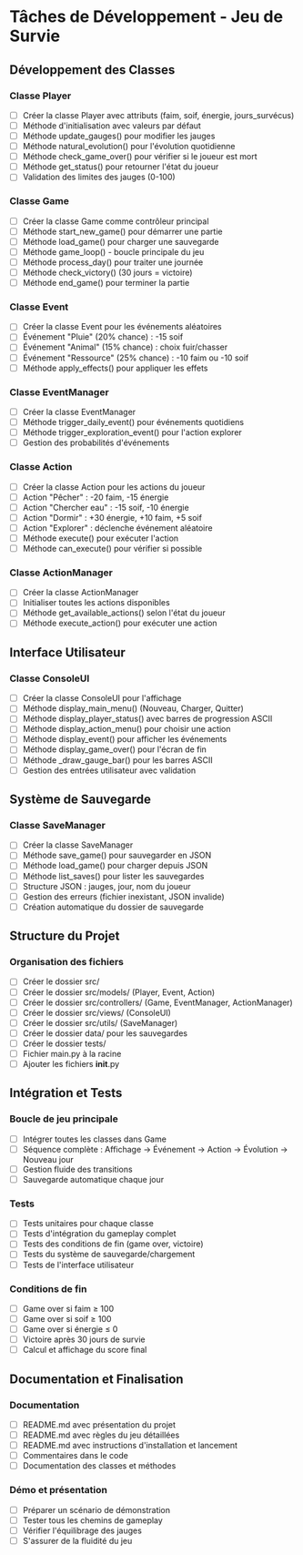 # Tâches de Développement - Jeu de Survie

## Développement des Classes

### Classe Player

- [ ] Créer la classe Player avec attributs (faim, soif, énergie, jours_survécus)
- [ ] Méthode d'initialisation avec valeurs par défaut
- [ ] Méthode update_gauges() pour modifier les jauges
- [ ] Méthode natural_evolution() pour l'évolution quotidienne
- [ ] Méthode check_game_over() pour vérifier si le joueur est mort
- [ ] Méthode get_status() pour retourner l'état du joueur
- [ ] Validation des limites des jauges (0-100)

### Classe Game

- [ ] Créer la classe Game comme contrôleur principal
- [ ] Méthode start_new_game() pour démarrer une partie
- [ ] Méthode load_game() pour charger une sauvegarde
- [ ] Méthode game_loop() - boucle principale du jeu
- [ ] Méthode process_day() pour traiter une journée
- [ ] Méthode check_victory() (30 jours = victoire)
- [ ] Méthode end_game() pour terminer la partie

### Classe Event

- [ ] Créer la classe Event pour les événements aléatoires
- [ ] Événement "Pluie" (20% chance) : -15 soif
- [ ] Événement "Animal" (15% chance) : choix fuir/chasser
- [ ] Événement "Ressource" (25% chance) : -10 faim ou -10 soif
- [ ] Méthode apply_effects() pour appliquer les effets

### Classe EventManager

- [ ] Créer la classe EventManager
- [ ] Méthode trigger_daily_event() pour événements quotidiens
- [ ] Méthode trigger_exploration_event() pour l'action explorer
- [ ] Gestion des probabilités d'événements

### Classe Action

- [ ] Créer la classe Action pour les actions du joueur
- [ ] Action "Pêcher" : -20 faim, -15 énergie
- [ ] Action "Chercher eau" : -15 soif, -10 énergie
- [ ] Action "Dormir" : +30 énergie, +10 faim, +5 soif
- [ ] Action "Explorer" : déclenche événement aléatoire
- [ ] Méthode execute() pour exécuter l'action
- [ ] Méthode can_execute() pour vérifier si possible

### Classe ActionManager

- [ ] Créer la classe ActionManager
- [ ] Initialiser toutes les actions disponibles
- [ ] Méthode get_available_actions() selon l'état du joueur
- [ ] Méthode execute_action() pour exécuter une action

## Interface Utilisateur

### Classe ConsoleUI

- [ ] Créer la classe ConsoleUI pour l'affichage
- [ ] Méthode display_main_menu() (Nouveau, Charger, Quitter)
- [ ] Méthode display_player_status() avec barres de progression ASCII
- [ ] Méthode display_action_menu() pour choisir une action
- [ ] Méthode display_event() pour afficher les événements
- [ ] Méthode display_game_over() pour l'écran de fin
- [ ] Méthode _draw_gauge_bar() pour les barres ASCII
- [ ] Gestion des entrées utilisateur avec validation

## Système de Sauvegarde

### Classe SaveManager

- [ ] Créer la classe SaveManager
- [ ] Méthode save_game() pour sauvegarder en JSON
- [ ] Méthode load_game() pour charger depuis JSON
- [ ] Méthode list_saves() pour lister les sauvegardes
- [ ] Structure JSON : jauges, jour, nom du joueur
- [ ] Gestion des erreurs (fichier inexistant, JSON invalide)
- [ ] Création automatique du dossier de sauvegarde

## Structure du Projet

### Organisation des fichiers

- [ ] Créer le dossier src/
- [ ] Créer le dossier src/models/ (Player, Event, Action)
- [ ] Créer le dossier src/controllers/ (Game, EventManager, ActionManager)
- [ ] Créer le dossier src/views/ (ConsoleUI)
- [ ] Créer le dossier src/utils/ (SaveManager)
- [ ] Créer le dossier data/ pour les sauvegardes
- [ ] Créer le dossier tests/
- [ ] Fichier main.py à la racine
- [ ] Ajouter les fichiers __init__.py

## Intégration et Tests

### Boucle de jeu principale

- [ ] Intégrer toutes les classes dans Game
- [ ] Séquence complète : Affichage → Événement → Action → Évolution → Nouveau jour
- [ ] Gestion fluide des transitions
- [ ] Sauvegarde automatique chaque jour

### Tests

- [ ] Tests unitaires pour chaque classe
- [ ] Tests d'intégration du gameplay complet
- [ ] Tests des conditions de fin (game over, victoire)
- [ ] Tests du système de sauvegarde/chargement
- [ ] Tests de l'interface utilisateur

### Conditions de fin

- [ ] Game over si faim ≥ 100
- [ ] Game over si soif ≥ 100
- [ ] Game over si énergie ≤ 0
- [ ] Victoire après 30 jours de survie
- [ ] Calcul et affichage du score final

## Documentation et Finalisation

### Documentation

- [ ] README.md avec présentation du projet
- [ ] README.md avec règles du jeu détaillées
- [ ] README.md avec instructions d'installation et lancement
- [ ] Commentaires dans le code
- [ ] Documentation des classes et méthodes

### Démo et présentation

- [ ] Préparer un scénario de démonstration
- [ ] Tester tous les chemins de gameplay
- [ ] Vérifier l'équilibrage des jauges
- [ ] S'assurer de la fluidité du jeu
